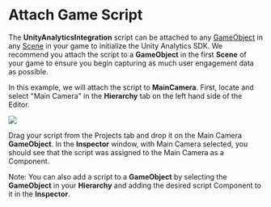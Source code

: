Attach Game Script
============================

The __UnityAnalyticsIntegration__ script can be attached to any [GameObject](GameObjects) in any [Scene](CreatingScenes) in your game to initialize the Unity Analytics SDK. We recommend you attach the script to a __GameObject__ in the first __Scene__ of your game to ensure you begin capturing as much user engagement data as possible. 

In this example, we will attach the script to __MainCamera__.
First, locate and select "Main Camera" in the __Hierarchy__ tab on the left hand side of the Editor.

![](../uploads/Main/AnalyticsBasicAttachGameScript.gif)

Drag your script from the Projects tab and drop it on the Main Camera __GameObject__. In the __Inspector__ window, with Main Camera selected, you should see that the script was assigned to the Main Camera as a Component.

Note: You can also add a script to a __GameObject__ by selecting the __GameObject__ in your __Hierarchy__ and adding the desired script Component to it in the __Inspector__.
